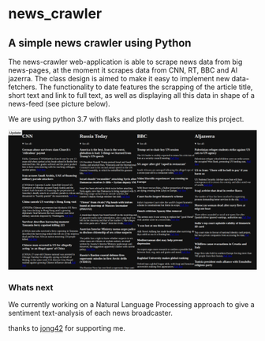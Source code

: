 # news_crawler

## A simple news crawler using Python 

The news-crawler web-application is able to scrape news data from big news-pages, at the moment it scrapes data from CNN, RT, BBC and Al jazerra. 
The class design is aimed to make it easy to implement new data-fetchers. The functionality to date features the scrapping of the article title, short text and link to full text, as well as displaying all this data in shape of a news-feed (see picture below). 

We are using python 3.7 with flaks and plotly dash to realize this project. 

![](./screens/screen_feed.png)
### Whats next

We currently working on a Natural Language Processing approach to give a sentiment text-analysis of each news broadcaster. 

thanks to [jong42](https://github.com/jong42) for supporting me.

